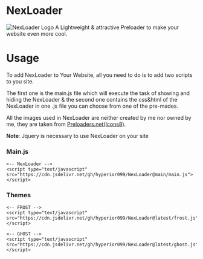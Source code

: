 # NexLoader
![NexLoader Logo](https://1.bp.blogspot.com/-NvasQIQoQJo/YOaVyl7lmNI/AAAAAAAAAM0/nRY_oQp3X3MmcazdxQK5XB3bLvNpxB3vQCLcBGAsYHQ/s623/coollogo_com-6575533.png)
A Lightweight & attractive Preloader to make your website even more cool.

# Usage
To add NexLoader to Your Website, all you need to do is to add two scripts to you site.

The first one is the main.js file which will execute the task of showing and hiding the NexLoader & the second one contains the css&html of the NexLoader in one .js file you can choose from one of the pre-mades.

All the images used in NexLoader are neither created by me nor owned by me, they are taken from [Preloaders.net(Icons8)](https://icons8.com/preloaders/).

__Note__: Jquery is necessary to use NexLoader on your site
### Main.js
```
<-- NexLoader -->
<script type="text/javascript" src="https://cdn.jsdelivr.net/gh/hyperior099/NexLoader@main/main.js">
</script>
```
### Themes
```
<-- FROST -->
<script type="text/javascript" src="https://cdn.jsdelivr.net/gh/hyperior099/NexLoader@latest/frost.js">
</script>

<-- GHOST -->
<script type="text/javascript" src="https://cdn.jsdelivr.net/gh/hyperior099/NexLoader@latest/ghost.js">
</script>
```
